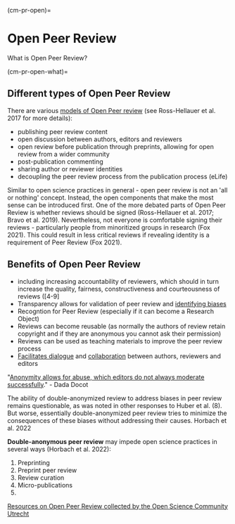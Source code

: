 (cm-pr-open)=
# Open Peer Review

What is Open Peer Review? 


(cm-pr-open-what)=
## Different types of Open Peer Review

There are various [models of Open Peer review](https://plos.org/resource/open-peer-review/) (see Ross-Hellauer et al. 2017 for more details):

- publishing peer review content
- open discussion between authors, editors and reviewers
- open review before publication through preprints, allowing for open review from a wider community
- post-publication commenting
- sharing author or reviewer identities
- decoupling the peer review process from the publication process (eLife)

Similar to open science practices in general - open peer review is not an 'all or nothing' concept. 
Instead, the open components that make the most sense can be introduced first.
One of the more debated parts of Open Peer Review is whether reviews should be signed (Ross-Hellauer et al. 2017; Bravo et al. 2019).
Nevertheless, not everyone is comfortable signing their reviews - particularly people from minoritized groups in research (Fox 2021). 
This could result in less critical reviews if revealing identity is a requirement of Peer Review (Fox 2021). 

## Benefits of Open Peer Review

- including increasing accountability of reviewers, which should in turn increase the quality, fairness, constructiveness and courteousness of reviews ([4-9]
- Transparency allows for validation of peer review and [identifying biases](https://twitter.com/giladfeldman/status/1568391773353037824)
- Recogntion for Peer Review (especially if it can become a Research Object)
- Reviews can become reusable (as normally the authors of review retain copyright and if they are anonymous you cannot ask their permission)
- Reviews can be used as teaching materials to improve the peer review process
- [Facilitates dialogue](https://polarjournal.org/2022/06/13/__trashed-2/) and [collaboration](https://allegralaboratory.net/who-cares-peer-review-at-allegra/) between authors, reviewers and editors 

"[Anonymity allows for abuse, which editors do not always moderate successfully](https://polarjournal.org/2022/06/13/dispirited-away-the-peer-review-process/)." - Dada Docot

The ability of double-anonymized review to address biases in peer review remains questionable, as was noted in other responses to Huber et al. (8). But worse, essentially double-anonymized peer review tries to minimize the consequences of these biases without addressing their causes. Horbach et al. 2022

**Double-anonymous peer review** may impede open science practices in several ways (Horbach et al. 2022): 
1. Preprinting
2. Preprint peer review
3. Review curation
4. Micro-publications
5. 

[Resources on Open Peer Review collected by the Open Science Community Utrecht](https://openscience-utrecht.com/peer-review/)




